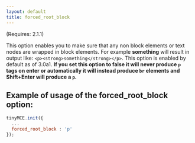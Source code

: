 ```yaml
---
layout: default
title: forced_root_block
---
```


(Requires: 2.1.1)

This option enables you to make sure that any non block elements or text nodes are wrapped in block elements. For example <strong>something</strong> will result in output like: `<p><strong>something</strong></p>`. This option is enabled by default as of 3.0a1. **If you set this option to false it will never produce `p` tags on enter or automatically it will instead produce `br` elements and Shift+Enter will produce a `p`.**

## Example of usage of the forced_root_block option:

```js
tinyMCE.init({
  ...
  forced_root_block : 'p'
});
```

